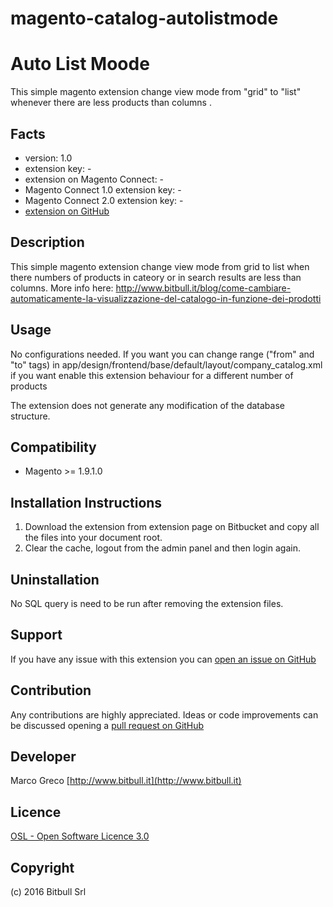 # magento-catalog-autolistmode
Auto List Moode
================
This simple magento extension change view mode from "grid" to "list" whenever there are less products than columns .

Facts
-----
- version: 1.0
- extension key: -
- extension on Magento Connect: -
- Magento Connect 1.0 extension key: -
- Magento Connect 2.0 extension key: -
- [extension on GitHub](https://github.com/bitbull-team/magento-catalog-autolistmode)

Description
-----------
This simple magento extension change view mode from grid to list when there numbers of products in cateory or in search results are less than columns.
More info here:
http://www.bitbull.it/blog/come-cambiare-automaticamente-la-visualizzazione-del-catalogo-in-funzione-dei-prodotti

Usage
-----
No configurations needed. If you want you can change range ("from" and "to" tags) in app/design/frontend/base/default/layout/company_catalog.xml  if you want enable this extension behaviour for a different number of products

The extension does not generate any modification of the database structure.

Compatibility
-------------
- Magento >= 1.9.1.0

Installation Instructions
-------------------------
1. Download the extension from extension page on Bitbucket and copy all the files into your document root.
2. Clear the cache, logout from the admin panel and then login again.

Uninstallation
--------------
No SQL query is need to be run after removing the extension files.

Support
-------
If you have any issue with this extension you can [open an issue on GitHub](https://github.com/bitbull-team/magento-catalog-autolistmode/issues)

Contribution
------------
Any contributions are highly appreciated. Ideas or code improvements can be discussed opening a [pull request on GitHub](https://help.github.com/articles/using-pull-requests)

Developer
---------
Marco Greco
[http://www.bitbull.it](http://www.bitbull.it)

Licence
-------
[OSL - Open Software Licence 3.0](http://opensource.org/licenses/osl-3.0.php)

Copyright
---------
(c) 2016 Bitbull Srl
